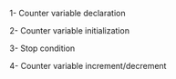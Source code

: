 1- Counter variable declaration

2- Counter variable initialization

3- Stop condition

4- Counter variable increment/decrement
